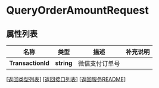 # QueryOrderAmountRequest

## 属性列表

名称 | 类型 | 描述 | 补充说明
------------ | ------------- | ------------- | -------------
**TransactionId** | **string** | 微信支付订单号 | 

[\[返回类型列表\]](README.md#类型列表)
[\[返回接口列表\]](README.md#接口列表)
[\[返回服务README\]](README.md)


